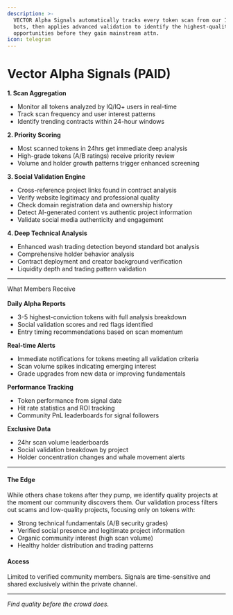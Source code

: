 ```yaml
---
description: >-
  VECTOR Alpha Signals automatically tracks every token scan from our IQ and IQ+
  bots, then applies advanced validation to identify the highest-quality
  opportunities before they gain mainstream attn.
icon: telegram
---
```


# Vector Alpha Signals (PAID)

**1. Scan Aggregation**

* Monitor all tokens analyzed by IQ/IQ+ users in real-time
* Track scan frequency and user interest patterns
* Identify trending contracts within 24-hour windows

**2. Priority Scoring**

* Most scanned tokens in 24hrs get immediate deep analysis
* High-grade tokens (A/B ratings) receive priority review
* Volume and holder growth patterns trigger enhanced screening

**3. Social Validation Engine**

* Cross-reference project links found in contract analysis
* Verify website legitimacy and professional quality
* Check domain registration data and ownership history
* Detect AI-generated content vs authentic project information
* Validate social media authenticity and engagement

**4. Deep Technical Analysis**

* Enhanced wash trading detection beyond standard bot analysis
* Comprehensive holder behavior analysis
* Contract deployment and creator background verification
* Liquidity depth and trading pattern validation



***

What Members Receive\
\
**Daily Alpha Reports**

* 3-5 highest-conviction tokens with full analysis breakdown
* Social validation scores and red flags identified
* Entry timing recommendations based on scan momentum

**Real-time Alerts**

* Immediate notifications for tokens meeting all validation criteria
* Scan volume spikes indicating emerging interest
* Grade upgrades from new data or improving fundamentals

**Performance Tracking**

* Token performance from signal date
* Hit rate statistics and ROI tracking
* Community PnL leaderboards for signal followers

**Exclusive Data**

* 24hr scan volume leaderboards
* Social validation breakdown by project
* Holder concentration changes and whale movement alerts

***

#### The Edge

While others chase tokens after they pump, we identify quality projects at the moment our community discovers them. Our validation process filters out scams and low-quality projects, focusing only on tokens with:

* Strong technical fundamentals (A/B security grades)
* Verified social presence and legitimate project information
* Organic community interest (high scan volume)
* Healthy holder distribution and trading patterns

#### Access

Limited to verified community members. Signals are time-sensitive and shared exclusively within the private channel.

***

_Find quality before the crowd does._
